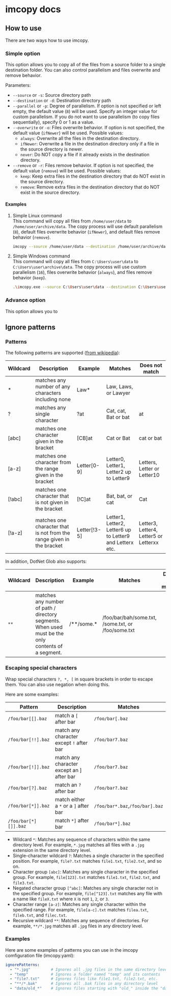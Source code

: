 # imcopy docs

## How to use

There are two ways how to use imcopy.

### Simple option

This option allows you to copy all of the files from a source folder to a single destination folder. You can also control parallelism and files overwrite and remove behavior.

Parameters:

- `--source` or `-s`: Source directory path
- `--destination` or `-d`: Destination directory path
- `--parallel` or `-p`: Degree of parallelism. If option is not specified or left empty, the default value (`8`) will be used. Specify an integer value for custom parallelism. If you do not want to use parallelism (to copy files sequentially), specify 0 or 1 as a value.
- `--overwrite` or `-o`: Files overwrite behavior. If option is not specified, the default value (`ifNewer`) will be used. Possible values:
  - `always`: Overwrite all the files in the destination directory.
  - `ifNewer`: Overwrite a file in the destination directory only if a file in the source directory is newer.
  - `never`: Do NOT copy a file if it already exists in the destination directory.
- `--remove` or `-r`: Files remove behavior. If option is not specified, the default value (`remove`) will be used. Possible values:
  - `keep`: Keep extra files in the destination directory that do NOT exist in the source directory.
  - `remove`: Remove extra files in the destination directory that do NOT exist in the source directory.

#### Examples

1. Simple Linux command  
  This command will copy all files from `/home/user/data` to `/home/user/archive/data`. The copy process will use default parallelism (`8`), default files overwrite behavior (`ifNewer`), and default files remove behavior (`remove`).
  
    ```bash
    imcopy --source /home/user/data --destination /home/user/archive/data
    ```

2. Simple Windows command  
  This command will copy all files from `C:\Users\user\data` to `C:\Users\user\archive\data`. The copy process will use custom parallelism (`16`), files overwrite behavior (`always`), and files remove behavior (`keep`).
  
    ```bash
    .\imcopy.exe --source C:\Users\user\data --destination C:\Users\user\archive\data --parallel 16 --overwrite always --remove keep
    ```

### Advance option

This option allows you to 



## Ignore patterns

### Patterns

The following patterns are supported ([from wikipedia](https://en.wikipedia.org/wiki/Glob_(programming))):
> 
| Wildcard  | Description | Example | Matches | Does not match |
| --------  | ----------- | ------- | ------- | -------------- |
| \* |  matches any number of any characters including none	| Law\*| Law, Laws, or Lawyer	|
| ?	| matches any single character	| ?at	| Cat, cat, Bat or bat	| at |
| [abc] |	matches one character given in the bracket |	[CB]at |	Cat or Bat	| cat or bat |
| [a-z] |	matches one character from the range given in the bracket	| Letter[0-9]	| Letter0, Letter1, Letter2 up to Letter9	| Letters, Letter or Letter10 |
| [!abc] | matches one character that is not given in the bracket | [!C]at | Bat, bat, or cat | Cat |
| [!a-z] | matches one character that is not from the range given in the bracket | Letter[!3-5] | Letter1, Letter2, Letter6 up to Letter9 and Letterx etc. | Letter3, Letter4, Letter5 or Letterxx |

In addition, DotNet Glob also supports:

| Wildcard  | Description | Example | Matches | Does not match |
| --------  | ----------- | ------- | ------- | -------------- |
| `**` |  matches any number of path / directory segments. When used must be the only contents of a segment. | /\*\*/some.\* | /foo/bar/bah/some.txt, /some.txt, or /foo/some.txt	|


### Escaping special characters

Wrap special characters `?, *, [` in square brackets in order to escape them.
You can also use negation when doing this.

Here are some examples:

| Pattern  | Description | Matches |  
| --------  | ----------- | ------- | 
|`/foo/bar[[].baz` | match a `[` after bar | `/foo/bar[.baz` |
|`/foo/bar[!!].baz` | match any character except `!` after bar | `/foo/bar7.baz` |
|`/foo/bar[!]].baz` | match any character except an ] after bar | `/foo/bar7.baz` |
|`/foo/bar[?].baz` | match an `?` after bar | `/foo/bar?.baz` |
|`/foo/bar[*]].baz` | match either a `*` or a `]` after bar | `/foo/bar*.baz`,`/foo/bar].baz` |
|`/foo/bar[*][]].baz` | match `*]` after bar | `/foo/bar*].baz` |

- Wildcard `*`: Matches any sequence of characters within the same directory level. For example, `*.jpg` matches all files with a `.jpg` extension in the same directory level.
- Single-character wildcard `?`: Matches a single character in the specified position. For example, `file?.txt` matches `file1.txt`, `file2.txt`, and so on.
- Character group `[abc]`: Matches any single character in the specified group. For example, `file[123].txt` matches `file1.txt`, `file2.txt`, and `file3.txt`.
- Negated character group `[^abc]`: Matches any single character not in the specified group. For example, `file[^123].txt` matches any file with a name like `fileX.txt` where `X` is not `1`, `2`, or `3`.
- Character range `[a-z]`: Matches any single character within the specified range. For example, `file[a-c].txt` matches `filea.txt`, `fileb.txt`, and `filec.txt`.
- Recursive wildcard `**`: Matches any sequence of directories. For example, `**/*.jpg` matches all `.jpg` files in any directory level.

### Examples

Here are some examples of patterns you can use in the imcopy comfiguration file (imcopy.yaml):

```yaml
ignorePatterns:
  - "*.jpg"         # Ignores all .jpg files in the same directory level
  - "temp"          # Ignores a folder named "temp" and its contents
  - "file?.txt"     # Ignores files like file1.txt, file2.txt, etc.
  - "**/*.bak"      # Ignores all .bak files in any directory level
  - "data/old_*"    # Ignores files starting with "old_" inside the "data" folder
```
